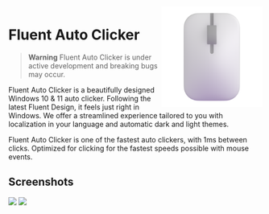 <img align=right src="assets/FluentAutoClicker.png" width="200px" />

# Fluent Auto Clicker

> **Warning** Fluent Auto Clicker is under active development and breaking bugs may occur.

Fluent Auto Clicker is a beautifully designed Windows 10 & 11 auto clicker. Following the latest Fluent Design, it feels just right in Windows. We offer a streamlined experience tailored to you with localization in your language and automatic dark and light themes.

Fluent Auto Clicker is one of the fastest auto clickers, with 1ms between clicks. Optimized for clicking for the fastest speeds possible with mouse events.

## Screenshots

<img src="https://github.com/RyanLua/FluentAutoClicker/assets/80087248/eee955ac-4429-4262-ba84-48bf99c121d1">
<img src="https://github.com/RyanLua/FluentAutoClicker/assets/80087248/ea30b709-fe74-4cec-b513-7aebf25d4270">
